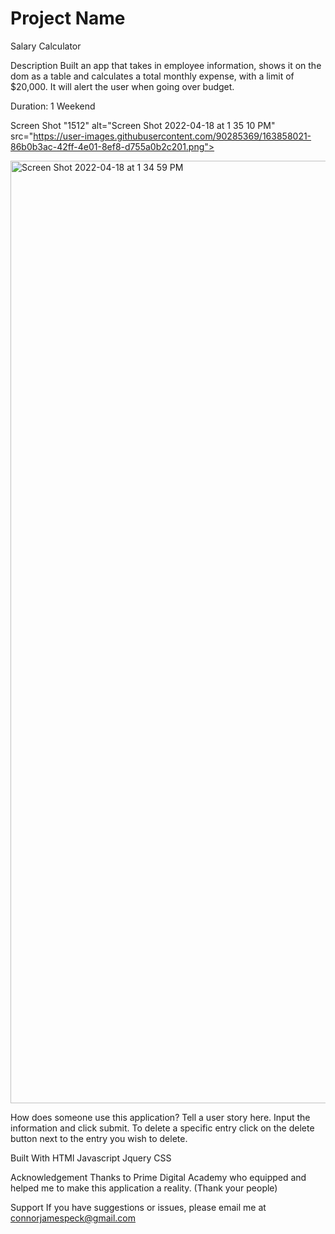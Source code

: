 # Project Name

Salary Calculator

Description
Built an app that takes in employee information, shows it on the dom as a table and calculates a total monthly expense, with a limit of $20,000. It will alert the user when going over budget. 

Duration: 1 Weekend 

Screen Shot
"1512" alt="Screen Shot 2022-04-18 at 1 35 10 PM" src="https://user-images.githubusercontent.com/90285369/163858021-86b0b3ac-42ff-4e01-8ef8-d755a0b2c201.png">

<img width="1508" alt="Screen Shot 2022-04-18 at 1 34 59 PM" src="https://user-images.githubusercontent.com/90285369/163858070-56705abe-5281-4f84-9bc3-a9c8c8177f8e.png">

How does someone use this application? Tell a user story here.
Input the information and click submit. To delete a specific entry click on the delete button next to the entry you wish to delete.

Built With
HTMl
Javascript
Jquery
CSS

Acknowledgement
Thanks to Prime Digital Academy who equipped and helped me to make this application a reality. (Thank your people)

Support
If you have suggestions or issues, please email me at connorjamespeck@gmail.com
